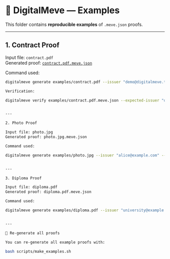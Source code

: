 # 📂 DigitalMeve — Examples

This folder contains **reproducible examples** of `.meve.json` proofs.

---

## 1. Contract Proof
Input file: `contract.pdf`  
Generated proof: [`contract.pdf.meve.json`](contract.pdf.meve.json)

Command used:
```bash
digitalmeve generate examples/contract.pdf --issuer "demo@digitalmeve.test" --outdir examples/

Verification:

digitalmeve verify examples/contract.pdf.meve.json --expected-issuer "demo@digitalmeve.test"


---

2. Photo Proof

Input file: photo.jpg
Generated proof: photo.jpg.meve.json

Command used:

digitalmeve generate examples/photo.jpg --issuer "alice@example.com" --outdir examples/


---

3. Diploma Proof

Input file: diploma.pdf
Generated proof: diploma.pdf.meve.json

Command used:

digitalmeve generate examples/diploma.pdf --issuer "university@example.org" --outdir examples/


---

🔄 Re-generate all proofs

You can re-generate all example proofs with:

bash scripts/make_examples.sh
